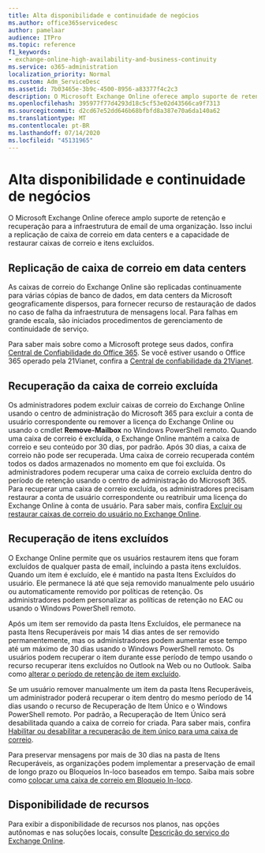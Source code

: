 ```yaml
---
title: Alta disponibilidade e continuidade de negócios
ms.author: office365servicedesc
author: pamelaar
audience: ITPro
ms.topic: reference
f1_keywords:
- exchange-online-high-availability-and-business-continuity
ms.service: o365-administration
localization_priority: Normal
ms.custom: Adm_ServiceDesc
ms.assetid: 7b03465e-3b9c-4500-8956-a83377f4c2c3
description: O Microsoft Exchange Online oferece amplo suporte de retenção e recuperação para a infraestrutura de email de uma organização. Isso inclui a replicação de caixa de correio em data centers e a capacidade de restaurar caixas de correio e itens excluídos.
ms.openlocfilehash: 395977f77d4293d18c5cf53e02d43566ca9f7313
ms.sourcegitcommit: d2cd67e52dd646b68bfbfd8a387e70a6da140a62
ms.translationtype: MT
ms.contentlocale: pt-BR
ms.lasthandoff: 07/14/2020
ms.locfileid: "45131965"
---
```

# <a name="high-availability-and-business-continuity"></a>Alta disponibilidade e continuidade de negócios

O Microsoft Exchange Online oferece amplo suporte de retenção e recuperação para a infraestrutura de email de uma organização. Isso inclui a replicação de caixa de correio em data centers e a capacidade de restaurar caixas de correio e itens excluídos.
  
## <a name="mailbox-replication-at-data-centers"></a>Replicação de caixa de correio em data centers

As caixas de correio do Exchange Online são replicadas continuamente para várias cópias de banco de dados, em data centers da Microsoft geograficamente dispersos, para fornecer recurso de restauração de dados no caso de falha da infraestrutura de mensagens local. Para falhas em grande escala, são iniciados procedimentos de gerenciamento de continuidade de serviço.
  
Para saber mais sobre como a Microsoft protege seus dados, confira [Central de Confiabilidade do Office 365](https://go.microsoft.com/fwlink/p/?LinkId=299135). Se você estiver usando o Office 365 operado pela 21Vianet, confira a [Central de confiabilidade da 21Vianet](https://www.21vbluecloud.com/office365/trustcenter/onlineservices.mdl).
  
## <a name="deleted-mailbox-recovery"></a>Recuperação da caixa de correio excluída

Os administradores podem excluir caixas de correio do Exchange Online usando o centro de administração do Microsoft 365 para excluir a conta de usuário correspondente ou remover a licença do Exchange Online ou usando o cmdlet **Remove-Mailbox** no Windows PowerShell remoto. Quando uma caixa de correio é excluída, o Exchange Online mantém a caixa de correio e seu conteúdo por 30 dias, por padrão. Após 30 dias, a caixa de correio não pode ser recuperada. Uma caixa de correio recuperada contém todos os dados armazenados no momento em que foi excluída. Os administradores podem recuperar uma caixa de correio excluída dentro do período de retenção usando o centro de administração do Microsoft 365. Para recuperar uma caixa de correio excluída, os administradores precisam restaurar a conta de usuário correspondente ou reatribuir uma licença do Exchange Online à conta de usuário. Para saber mais, confira [Excluir ou restaurar caixas de correio do usuário no Exchange Online](https://go.microsoft.com/fwlink/p/?LinkId=286992).
  
## <a name="deleted-item-recovery"></a>Recuperação de itens excluídos

O Exchange Online permite que os usuários restaurem itens que foram excluídos de qualquer pasta de email, incluindo a pasta itens excluídos. Quando um item é excluído, ele é mantido na pasta Itens Excluídos do usuário. Ele permanece lá até que seja removido manualmente pelo usuário ou automaticamente removido por políticas de retenção. Os administradores podem personalizar as políticas de retenção no EAC ou usando o Windows PowerShell remoto.
  
Após um item ser removido da pasta Itens Excluídos, ele permanece na pasta Itens Recuperáveis por mais 14 dias antes de ser removido permanentemente, mas os administradores podem aumentar esse tempo até um máximo de 30 dias usando o Windows PowerShell remoto. Os usuários podem recuperar o item durante esse período de tempo usando o recurso recuperar itens excluídos no Outlook na Web ou no Outlook. Saiba como [alterar o período de retenção de item excluído](https://go.microsoft.com/fwlink/p/?LinkId=286940).
  
Se um usuário remover manualmente um item da pasta Itens Recuperáveis, um administrador poderá recuperar o item dentro do mesmo período de 14 dias usando o recurso de Recuperação de Item Único e o Windows PowerShell remoto. Por padrão, a Recuperação de Item Único será desabilitada quando a caixa de correio for criada. Para saber mais, confira [Habilitar ou desabilitar a recuperação de item único para uma caixa de correio](https://go.microsoft.com/fwlink/p/?LinkID=286941).
  
Para preservar mensagens por mais de 30 dias na pasta de Itens Recuperáveis, as organizações podem implementar a preservação de email de longo prazo ou Bloqueios In-loco baseados em tempo. Saiba mais sobre como [colocar uma caixa de correio em Bloqueio In-loco](https://go.microsoft.com/fwlink/p/?LinkId=271746).
  
## <a name="feature-availability"></a>Disponibilidade de recursos

Para exibir a disponibilidade de recursos nos planos, nas opções autônomas e nas soluções locais, consulte [Descrição do serviço do Exchange Online](exchange-online-service-description.md).
  